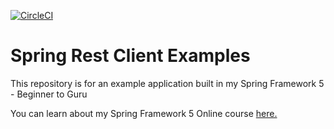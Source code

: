 [![CircleCI](https://circleci.com/gh/rafpor75/spring-rest-client-examples.svg?style=svg)](https://circleci.com/gh/rafpor75/spring-rest-client-examples)
# Spring Rest Client Examples

This repository is for an example application built in my Spring Framework 5 - Beginner to Guru

You can learn about my Spring Framework 5 Online course [here.](http://courses.springframework.guru/p/spring-framework-5-begginer-to-guru/?product_id=363173)
